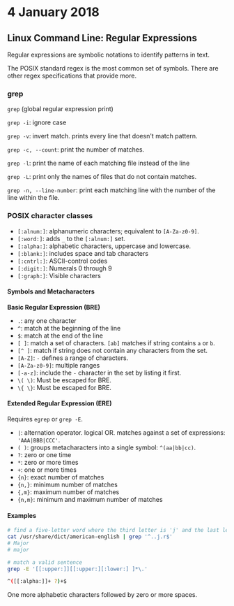 # 4 January 2018

## Linux Command Line: Regular Expressions

Regular expressions are symbolic notations to identify patterns in text.

The POSIX standard regex is the most common set of symbols. There are other 
regex specifications that provide more.

### grep

`grep` (global regular expression print)

`grep -i`: ignore case

`grep -v`: invert match. prints every line that doesn't match pattern.

`grep -c, --count`: print the number of matches.

`grep -l`: print the name of each matching file instead of the line

`grep -L`: print only the names of files that do not contain matches.

`grep -n, --line-number`: print each matching line with the number of the 
line within the file.

### POSIX character classes

- `[:alnum:]`: alphanumeric characters; equivalent to `[A-Za-z0-9]`.
- `[:word:]`: adds `_` to the `[:alnum:]` set.
- `[:alpha:]`: alphabetic characters, uppercase and lowercase.
- `[:blank:]`: includes space and tab characters
- `[:cntrl:]`: ASCII-control codes
- `[:digit:]`: Numerals 0 through 9
- `[:graph:]`: Visible characters

#### Symbols and Metacharacters

**Basic Regular Expression (BRE)**

- `.`: any one character
- `^`: match at the beginning of the line
- `$`: match at the end of the line
- `[ ]`: match a set of characters. `[ab]` matches if string contains `a` or `b`.
- `[^ ]`: match if string does not contain any characters from the set.
- `[A-Z]`: `-` defines a range of characters. 
- `[A-Za-z0-9]`: multiple ranges
- `[-a-z]`: include the `-` character in the set by listing it first.
- `\( \)`: Must be escaped for BRE.
- `\{ \}`: Must be escaped for BRE.

#### Extended Regular Expression (ERE)

Requires `egrep` or `grep -E`.

- `|`: alternation operator. logical OR. matches against a set of expressions:
`'AAA|BBB|CCC'`.
- `( )`: groups metacharacters into a single symbol: `^(aa|bb|cc)`.
- `?`: zero or one time
- `*`: zero or more times
- `+`: one or more times
- `{n}`: exact number of matches
- `{n,}`: minimum number of matches
- `{,m}`: maximum number of matches
- `{n,m}`: minimum and maximum number of matches

#### Examples

```bash
# find a five-letter word where the third letter is 'j' and the last letter is 'r'
cat /usr/share/dict/american-english | grep '^..j.r$'
# Major
# major
```

```bash
# match a valid sentence
grep -E '[[:upper:]][[:upper:][:lower:] ]*\.'
```

```bash
^([[:alpha:]]+ ?)+$
```
One more alphabetic characters followed by zero or more spaces.
